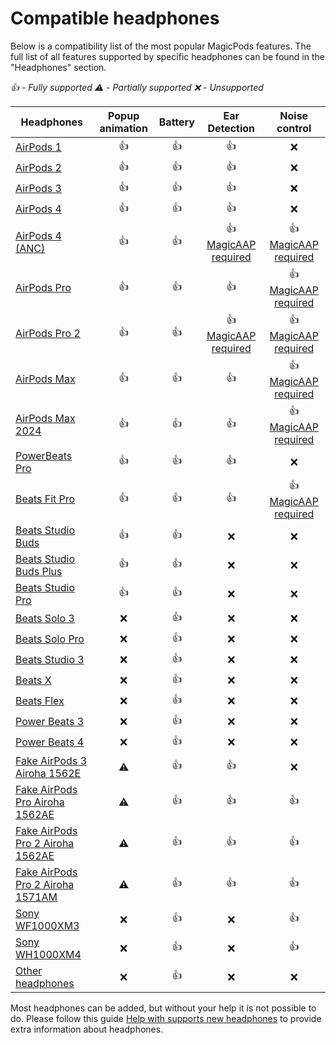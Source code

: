 # Compatible headphones

Below is a compatibility list of the most popular MagicPods features. The full list of all features supported by specific headphones can be found in the "Headphones" section.

*👍 - Fully supported ⚠️ - Partially supported ❌ - Unsupported*

| Headphones                                                                  | Popup animation | Battery |              Ear Detection              |              Noise control              |
| --------------------------------------------------------------------------- |:---------------:|:-------:|:---------------------------------------:|:---------------------------------------:|
| [AirPods 1](headphones/apple-airpods12.md)                                  |       👍        |   👍    |                   👍                    |                   ❌                    |
| [AirPods 2](headphones/apple-airpods12.md)                                  |       👍        |   👍    |                   👍                    |                   ❌                    |
| [AirPods 3](headphones/apple-airpods3.md)                                   |       👍        |   👍    |                   👍                    |                   ❌                    |
| [AirPods 4](headphones/apple-airpods4.md)                                   |       👍        |   👍    |                   👍                    |                   ❌                    |
| [AirPods 4 (ANC)](headphones/apple-airpods4-anc.md)                         |       👍        |   👍    | 👍 [MagicAAP required](fun-magicaap.md) | 👍 [MagicAAP required](fun-magicaap.md) |
| [AirPods Pro](headphones/apple-airpodspro.md)                               |       👍        |   👍    |                   👍                    | 👍 [MagicAAP required](fun-magicaap.md) |
| [AirPods Pro 2](headphones/apple-airpodspro2.md)                            |       👍        |   👍    | 👍 [MagicAAP required](fun-magicaap.md) | 👍 [MagicAAP required](fun-magicaap.md) |
| [AirPods Max](headphones/apple-airpodsmax.md)                               |       👍        |   👍    |                   👍                    | 👍 [MagicAAP required](fun-magicaap.md) |
| [AirPods Max 2024](headphones/apple-airpodsmax2024.md)                      |       👍        |   👍    |                   👍                    | 👍 [MagicAAP required](fun-magicaap.md) |
| [PowerBeats Pro](headphones/apple-powerbeatspro.md)                         |       👍        |   👍    |                   👍                    |                   ❌                    |
| [Beats Fit Pro](headphones/apple-beatsfitpro.md)                            |       👍        |   👍    |                   👍                    | 👍 [MagicAAP required](fun-magicaap.md) |
| [Beats Studio Buds](headphones/apple-beatsstudiobuds.md)                    |       👍        |   👍    |                   ❌                    |                   ❌                    |
| [Beats Studio Buds Plus](headphones/apple-beatsstudiobudsplus.md)           |       👍        |   👍    |                   ❌                    |                   ❌                    |
| [Beats Studio Pro](headphones/apple-beatsstudiopro.md)                      |       👍        |   👍    |                   ❌                    |                   ❌                    |
| [Beats Solo 3](headphones/apple-beatssolo3.md)                              |       ❌        |   👍    |                   ❌                    |                   ❌                    |
| [Beats Solo Pro](headphones/apple-beatssolopro.md)                          |       ❌        |   👍    |                   ❌                    |                   ❌                    |
| [Beats Studio 3](headphones/apple-beatsstudio3.md)                          |       ❌        |   👍    |                   ❌                    |                   ❌                    |
| [Beats X](headphones/apple-beatsx.md)                                       |       ❌        |   👍    |                   ❌                    |                   ❌                    |
| [Beats Flex](headphones/apple-beatsflex.md)                                 |       ❌        |   👍    |                   ❌                    |                   ❌                    |
| [Power Beats 3](headphones/apple-powerbeats3.md)                            |       ❌        |   👍    |                   ❌                    |                   ❌                    |
| [Power Beats 4](headphones/apple-powerbeats4.md)                            |       ❌        |   👍    |                   ❌                    |                   ❌                    |
| [Fake AirPods 3 Airoha 1562E](headphones/airoha-airpods3-1562e.md)          |       ⚠️        |   👍    |                   👍                    |                   ❌                    |
| [Fake AirPods Pro Airoha 1562AE](headphones/airoha-airpodspro-1562ae.md)    |       ⚠️        |   👍    |                   👍                    |                   👍                    |
| [Fake AirPods Pro 2 Airoha 1562AE](headphones/airoha-airpodspro2-1562ae.md) |       ⚠️        |   👍    |                   👍                    |                   👍                    |
| [Fake AirPods Pro 2 Airoha 1571AM](headphones/airoha-airpodspro2-1571am.md) |       ⚠️        |   👍    |                   👍                    |                   👍                    |
| [Sony WF1000XM3](headphones/sony-wf1000xm3.md)                              |       ❌        |   👍    |                   ❌                    |                   👍                    |
| [Sony WH1000XM4](headphones/sony-wh1000xm4.md)                              |       ❌        |   👍    |                   ❌                    |                   👍                    |
| [Other headphones](headphones/other-headphones.md)                          |       ❌        |   👍    |                   ❌                    |                   ❌                    |

Most headphones can be added, but without your help it is not possible to do. 
Please follow this guide [Help with supports new headphones](https://github.com/steam3d/MagicPods-Windows/issues/21) to provide extra information about headphones.
